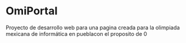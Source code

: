 # OmiPortal
Proyecto de desarrollo web para una pagina creada para la olimpiada mexicana de informática en pueblacon el proposito de 0
